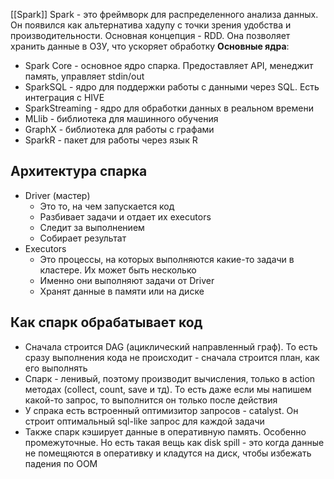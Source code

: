[[Spark]]
Spark - это фреймворк для распределенного анализа данных. Он появился как альтернатива хадупу с точки зрения удобства и производительности. 
Основная концепция - RDD. Она позволяет хранить данные в ОЗУ, что ускоряет обработку
**Основные ядра**:
- Spark Core - основное ядро спарка. Предоставляет API, менеджит память, управляет stdin/out
- SparkSQL - ядро для поддержки работы с данными через SQL. Есть интеграция с HIVE
- SparkStreaming - ядро для обработки данных в реальном времени
- MLlib - библиотека для машинного обучения
- GraphX - библиотека для работы с графами
- SparkR - пакет для работы через язык R

## Архитектура спарка
- Driver (мастер)
	- Это то, на чем запускается код
	- Разбивает задачи и отдает их executors
	- Следит за выполнением
	- Собирает результат
- Executors
	- Это процессы, на которых выполняются какие-то задачи в кластере. Их может быть несколько
	- Именно они выполняют задачи от Driver
	- Хранят данные в памяти или на диске
## Как спарк обрабатывает код
- Сначала строится DAG (ациклический направленный граф). То есть сразу выполнения кода не происходит - сначала строится план, как его выполнять
- Спарк - ленивый, поэтому производит вычисления, только в action методах (collect, count, save и тд). То есть даже если мы напишем какой-то запрос, то выполнится он только после действия
- У спрака есть встроенный оптимизитор запросов - catalyst. Он строит оптимальный sql-like запрос для каждой задачи
- Также спарк кэширует данные в оперативную память. Особенно промежуточные. Но есть такая вещь как disk spill - это когда данные не помещяются в оперативку и кладутся на диск, чтобы избежать падения по OOM